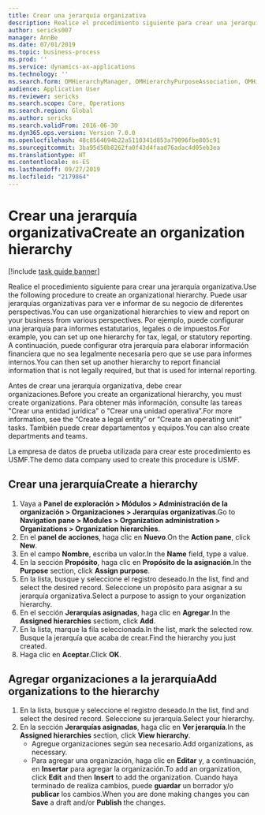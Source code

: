 ```yaml
---
title: Crear una jerarquía organizativa
description: Realice el procedimiento siguiente para crear una jerarquía organizativa.
author: sericks007
manager: AnnBe
ms.date: 07/01/2019
ms.topic: business-process
ms.prod: ''
ms.service: dynamics-ax-applications
ms.technology: ''
ms.search.form: OMHierarchyManager, OMHierarchyPurposeAssociation, OMHierarchySelection, HierarchyDesigner
audience: Application User
ms.reviewer: sericks
ms.search.scope: Core, Operations
ms.search.region: Global
ms.author: sericks
ms.search.validFrom: 2016-06-30
ms.dyn365.ops.version: Version 7.0.0
ms.openlocfilehash: 48c8564694b22a5110341d853a79096fbe805c91
ms.sourcegitcommit: 3ba95d50b8262fa0f43d4faad76adac4d05eb3ea
ms.translationtype: HT
ms.contentlocale: es-ES
ms.lasthandoff: 09/27/2019
ms.locfileid: "2179864"
---
```

# <a name="create-an-organization-hierarchy"></a><span data-ttu-id="ad504-103">Crear una jerarquía organizativa</span><span class="sxs-lookup"><span data-stu-id="ad504-103">Create an organization hierarchy</span></span>

[!include [task guide banner](../../includes/task-guide-banner.md)]

<span data-ttu-id="ad504-104">Realice el procedimiento siguiente para crear una jerarquía organizativa.</span><span class="sxs-lookup"><span data-stu-id="ad504-104">Use the following procedure to create an organizational hierarchy.</span></span> <span data-ttu-id="ad504-105">Puede usar jerarquías organizativas para ver e informar de su negocio de diferentes perspectivas.</span><span class="sxs-lookup"><span data-stu-id="ad504-105">You can use organizational hierarchies to view and report on your business from various perspectives.</span></span> <span data-ttu-id="ad504-106">Por ejemplo, puede configurar una jerarquía para informes estatutarios, legales o de impuestos.</span><span class="sxs-lookup"><span data-stu-id="ad504-106">For example, you can set up one hierarchy for tax, legal, or statutory reporting.</span></span> <span data-ttu-id="ad504-107">A continuación, puede configurar otra jerarquía para elaborar información financiera que no sea legalmente necesaria pero que se use para informes internos.</span><span class="sxs-lookup"><span data-stu-id="ad504-107">You can then set up another hierarchy to report financial information that is not legally required, but that is used for internal reporting.</span></span> 

<span data-ttu-id="ad504-108">Antes de crear una jerarquía organizativa, debe crear organizaciones.</span><span class="sxs-lookup"><span data-stu-id="ad504-108">Before you create an organizational hierarchy, you must create organizations.</span></span> <span data-ttu-id="ad504-109">Para obtener más información, consulte las tareas "Crear una entidad jurídica" o "Crear una unidad operativa”.</span><span class="sxs-lookup"><span data-stu-id="ad504-109">For more information, see the “Create a legal entity” or “Create an operating unit” tasks.</span></span> <span data-ttu-id="ad504-110">También puede crear departamentos y equipos.</span><span class="sxs-lookup"><span data-stu-id="ad504-110">You can also create departments and teams.</span></span> 

<span data-ttu-id="ad504-111">La empresa de datos de prueba utilizada para crear este procedimiento es USMF.</span><span class="sxs-lookup"><span data-stu-id="ad504-111">The demo data company used to create this procedure is USMF.</span></span>

## <a name="create-a-hierarchy"></a><span data-ttu-id="ad504-112">Crear una jerarquía</span><span class="sxs-lookup"><span data-stu-id="ad504-112">Create a hierarchy</span></span>
1. <span data-ttu-id="ad504-113">Vaya a **Panel de exploración > Módulos > Administración de la organización > Organizaciones > Jerarquías organizativas**.</span><span class="sxs-lookup"><span data-stu-id="ad504-113">Go to **Navigation pane > Modules > Organization administration > Organizations > Organization hierarchies**.</span></span>
2. <span data-ttu-id="ad504-114">En el **panel de acciones**, haga clic en **Nuevo**.</span><span class="sxs-lookup"><span data-stu-id="ad504-114">On the **Action pane**, click **New**.</span></span>
3. <span data-ttu-id="ad504-115">En el campo **Nombre**, escriba un valor.</span><span class="sxs-lookup"><span data-stu-id="ad504-115">In the **Name** field, type a value.</span></span>
4. <span data-ttu-id="ad504-116">En la sección **Propósito**, haga clic en **Propósito de la asignación**.</span><span class="sxs-lookup"><span data-stu-id="ad504-116">In the **Purpose** section, click **Assign purpose**.</span></span>
5. <span data-ttu-id="ad504-117">En la lista, busque y seleccione el registro deseado.</span><span class="sxs-lookup"><span data-stu-id="ad504-117">In the list, find and select the desired record.</span></span> <span data-ttu-id="ad504-118">Seleccione un propósito para asignar a su jerarquía organizativa.</span><span class="sxs-lookup"><span data-stu-id="ad504-118">Select a purpose to assign to your organization hierarchy.</span></span>  
6. <span data-ttu-id="ad504-119">En el sección **Jerarquías asignadas**, haga clic en **Agregar**.</span><span class="sxs-lookup"><span data-stu-id="ad504-119">In the **Assigned hierarchies** sectiom, click **Add**.</span></span>
7. <span data-ttu-id="ad504-120">En la lista, marque la fila seleccionada.</span><span class="sxs-lookup"><span data-stu-id="ad504-120">In the list, mark the selected row.</span></span> <span data-ttu-id="ad504-121">Busque la jerarquía que acaba de crear.</span><span class="sxs-lookup"><span data-stu-id="ad504-121">Find the hierarchy you just created.</span></span>  
8. <span data-ttu-id="ad504-122">Haga clic en **Aceptar**.</span><span class="sxs-lookup"><span data-stu-id="ad504-122">Click **OK**.</span></span>

## <a name="add-organizations-to-the-hierarchy"></a><span data-ttu-id="ad504-123">Agregar organizaciones a la jerarquía</span><span class="sxs-lookup"><span data-stu-id="ad504-123">Add organizations to the hierarchy</span></span>
1. <span data-ttu-id="ad504-124">En la lista, busque y seleccione el registro deseado.</span><span class="sxs-lookup"><span data-stu-id="ad504-124">In the list, find and select the desired record.</span></span> <span data-ttu-id="ad504-125">Seleccione su jerarquía.</span><span class="sxs-lookup"><span data-stu-id="ad504-125">Select your hierarchy.</span></span>  
2. <span data-ttu-id="ad504-126">En la sección **Jerarquías asignadas**, haga clic en **Ver jerarquía**.</span><span class="sxs-lookup"><span data-stu-id="ad504-126">In the **Assigned hierarchies** section, click **View hierarchy**.</span></span>
    - <span data-ttu-id="ad504-127">Agregue organizaciones según sea necesario.</span><span class="sxs-lookup"><span data-stu-id="ad504-127">Add organizations, as necessary.</span></span>  
    - <span data-ttu-id="ad504-128">Para agregar una organización, haga clic en **Editar** y, a continuación, en **Insertar** para agregar la organización.</span><span class="sxs-lookup"><span data-stu-id="ad504-128">To add an organization, click **Edit** and then **Insert** to add the organization.</span></span> <span data-ttu-id="ad504-129">Cuando haya terminado de realiza cambios, puede **guardar** un borrador y/o **publicar** los cambios.</span><span class="sxs-lookup"><span data-stu-id="ad504-129">When you are done making changes you can **Save** a draft and/or **Publish** the changes.</span></span>  

